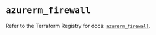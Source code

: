 # `azurerm_firewall`

Refer to the Terraform Registry for docs: [`azurerm_firewall`](https://registry.terraform.io/providers/hashicorp/azurerm/3.99.0/docs/resources/firewall).
